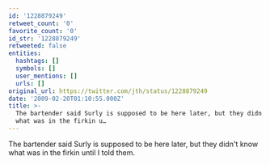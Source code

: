 ```yaml
---
id: '1228879249'
retweet_count: '0'
favorite_count: '0'
id_str: '1228879249'
retweeted: false
entities:
  hashtags: []
  symbols: []
  user_mentions: []
  urls: []
original_url: https://twitter.com/jth/status/1228879249
date: '2009-02-20T01:10:55.000Z'
title: >-
  The bartender said Surly is supposed to be here later, but they didn't know
  what was in the firkin u…
---
```


The bartender said Surly is supposed to be here later, but they didn't know what was in the firkin until I told them.